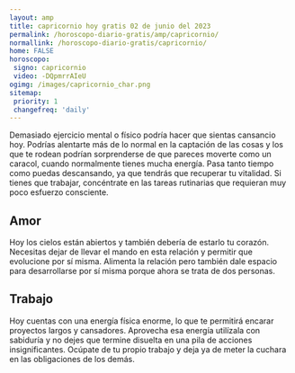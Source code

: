 ```yaml
---
layout: amp
title: capricornio hoy gratis 02 de junio del 2023 
permalink: /horoscopo-diario-gratis/amp/capricornio/
normallink: /horoscopo-diario-gratis/capricornio/
home: FALSE
horoscopo:
 signo: capricornio
 video: -DQpmrrAIeU
ogimg: /images/capricornio_char.png
sitemap:
 priority: 1
 changefreq: 'daily'
---
```



Demasiado ejercicio mental o físico podría hacer que sientas cansancio hoy. Podrías alentarte más de lo normal en la captación de las cosas y los que te rodean podrían sorprenderse de que pareces moverte como un caracol, cuando normalmente tienes mucha energía. Pasa tanto tiempo como puedas descansando, ya que tendrás que recuperar tu vitalidad. Si tienes que trabajar, concéntrate en las tareas rutinarias que requieran muy poco esfuerzo consciente.

## Amor

Hoy los cielos están abiertos y también debería de estarlo tu corazón. Necesitas dejar de llevar el mando en esta relación y permitir que evolucione por sí misma. Alimenta la relación pero también dale espacio para desarrollarse por sí misma porque ahora se trata de dos personas.

## Trabajo

Hoy cuentas con una energía física enorme, lo que te permitirá encarar proyectos largos y cansadores. Aprovecha esa energía utilízala con sabiduría y no dejes que termine disuelta en una pila de acciones insignificantes. Ocúpate de tu propio trabajo y deja ya de meter la cuchara en las obligaciones de los demás.